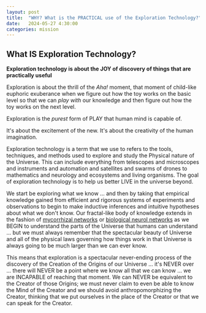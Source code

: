```yaml
---
layout: post
title:  "WHY? What is the PRACTICAL use of the Exploration Technology?"
date:   2024-05-27 4:30:00
categories: mission
---
```


## What IS Exploration Technology?

**Exploration technology is about the JOY of discovery of things that are practically useful** 

Exploration is about the thrill of the *Aha!* moment, that moment of child-like euphoric exuberance when we figure out how the toy works on the basic level so that we can *play with* our knowledge and then figure out how the toy works on the next level.

Exploration is the *purest* form of PLAY that human mind is capable of.

It's about the excitement of the new. It's about the creativity of the human imagination.

Exploration technology is a term that we use to refers to the tools, techniques, and methods used to explore and study the Physical nature of the Universe. This can include everything from telescopes and microscopes and instruments and automation and satellites and swarms of drones to mathematics and neurology and ecosystems and living organisms. The goal of exploration technology is to help us better LIVE in the universe beyond.

We start be exploring what we know ... and then by taking that empirical knowledge gained from efficient and rigorous systems of experiments and observations to begin to make inductive inferences and intuitive hypotheses about what we don't know. Our fractal-like body of knowledge extends in the fashion of [mycorrhizal networks](https://en.wikipedia.org/wiki/Mycorrhizal_network) or [biological neurol networks](https://en.wikipedia.org/wiki/Neural_network_(biology)) as we BEGIN to understand the parts of the Universe that humans can understand ... but we must always remember that the spectacular beauty of Universe and all of the physical laws governing how things work in that Universe is always going to be much larger than we can ever know.

This means that exploration is a spectacular never-ending process of the discovery of the Creation of the Origins of our Universe ... it's NEVER over ... there will NEVER be a point where we know all that we can know ... we are INCAPABLE of reaching that moment. We can NEVER be equivalent to the Creator of those Origins; we must never claim to even be able to know the Mind of the Creator and we should avoid anthropomorphizing the Creator, thinking that we put ourselves in the place of the Creator or that we can speak for the Creator.